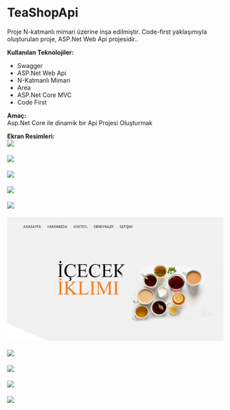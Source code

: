 # TeaShopApi
 Proje N-katmanlı mimari üzerine inşa edilmiştir. Code-first yaklaşımıyla oluşturulan proje, ASP.Net Web Api projesidir..
<br>

**Kullanılan Teknolojiler:**<br>
* Swagger<br>
* ASP.Net Web Api<br>
* N-Katmanlı Mimari<br>
* Area<br>
* ASP.Net Core MVC<br>
* Code First<br>

**Amaç:**<br>
Asp.Net Core ile dinamik bir Api Projesi Oluşturmak
<br>

**Ekran Resimleri:**<br>
![](https://github.com/eyupogluuu/TeaShopApi/blob/master/TeaShopApiEkranG%C3%B6r/questionlist.PNG)<br> <br>
![](https://github.com/eyupogluuu/TeaShopApi/blob/master/TeaShopApiEkranG%C3%B6r/updatequestion.PNG)<br> <br>
![](https://github.com/eyupogluuu/TeaShopApi/blob/master/TeaShopApiEkranG%C3%B6r/testimoniallist.PNG)<br> <br>
![](https://github.com/eyupogluuu/TeaShopApi/blob/master/TeaShopApiEkranG%C3%B6r/addtestimonial.PNG)<br> <br>
![](https://github.com/eyupogluuu/TeaShopApi/blob/master/TeaShopApiEkranG%C3%B6r/statistic.PNG)<br> <br>
![](https://github.com/eyupogluuu/TeaShopApi/blob/master/homepage.PNG)<br> <br>
![](https://github.com/eyupogluuu/TeaShopApi/blob/master/TeaShopApiEkranG%C3%B6r/homepage3.PNG)<br> <br>
![](https://github.com/eyupogluuu/TeaShopApi/blob/master/TeaShopApiEkranG%C3%B6r/homepage5.PNG)<br> <br>
![](https://github.com/eyupogluuu/TeaShopApi/blob/master/TeaShopApiEkranG%C3%B6r/apischema.PNG)<br> <br>
![](https://github.com/eyupogluuu/TeaShopApi/blob/master/TeaShopApiEkranG%C3%B6r/statisticapi.PNG)<br> <br>






